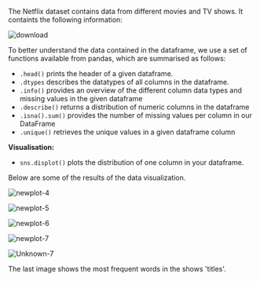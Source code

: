 The Netflix dataset contains data from different movies and TV shows. It containts the following information:

 ![download](https://github.com/CPD9/data_cleaning_n_visualization_netflix_dataset/assets/66946145/e7ea4313-58e7-481a-8392-93e32b9f32f9)

To better understand the data contained in the dataframe, we use a set of functions available from pandas, which are summarised as follows:

- `.head()` prints the header of a given dataframe.
- `.dtypes` describes the datatypes of all columns in the dataframe.
- `.info()` provides an overview of the different column data types and missing values in the given dataframe
- `.describe()` returns a distribution of numeric columns in the dataframe
- `.isna().sum()` provides the number of missing values per column in our DataFrame
- `.unique()` retrieves the unique values in a given dataframe column


**Visualisation:**

- `sns.displot()` plots the distribution of one column in your dataframe.

Below are some of the results of the data visualization.

![newplot-4](https://github.com/CPD9/data_cleaning_n_visualization_netflix_dataset/assets/66946145/dd42e6b7-3743-4d55-ac8d-792ed0af786b)

![newplot-5](https://github.com/CPD9/data_cleaning_n_visualization_netflix_dataset/assets/66946145/2f82a23d-7648-4f49-b052-c6576c06b471)

![newplot-6](https://github.com/CPD9/data_cleaning_n_visualization_netflix_dataset/assets/66946145/650cdc75-1c4d-478e-8bf1-5653ff9a9c5a)

![newplot-7](https://github.com/CPD9/data_cleaning_n_visualization_netflix_dataset/assets/66946145/ea013a07-67ba-45e9-9024-b7fc75819d5f)

![Unknown-7](https://github.com/CPD9/data_cleaning_n_visualization_netflix_dataset/assets/66946145/ac64fe98-abf7-4188-925d-c5e36cbc073b)

The last image shows the most frequent words in the shows 'titles'.
